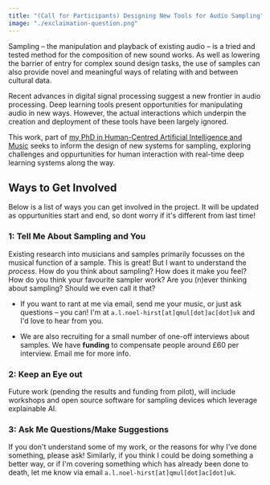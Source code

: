 ```yaml
---
title: "(Call for Participants) Designing New Tools for Audio Sampling"
image: "./exclaimation-question.png"
---
```

<!-- ## Background -->

Sampling – the manipulation and playback of existing audio – is a tried and tested method for the composition of new sound works. As well as lowering the barrier of entry for complex sound design tasks, the use of samples can also provide novel and meaningful ways of relating with and between cultural data.
<!-- interacting with cultural and meta-textual 'data'. -->

<!-- Existing sampling methods () have offered novel means of interacting with  for decades……eg -->
Recent advances in digital signal processing suggest a new frontier in audio processing. Deep learning tools present opportunities for manipulating audio in new ways. However, the actual interactions which underpin the creation and deployment of these tools have been largely ignored. 

<!-- With sampling’s rich history for interfacing between people and data, it presents a unique opportunity to explore the challenges and oppurtunities for human interaction with real-time deep learning systems. -->


<!-- Despite potential for audio transformation in this domain, the actual interactions which underpin the creation and deployment of these tools have been largely ignored....(nise) Similarly, sampling's rich history for data manipultion as...is also yet to be explored in the domain of ai....? -->

<!-- they are routinely ignored by advances in ai/dsp technology. Existing for.. retrieval -->

This work, part of [my PhD in Human-Centred Artificial Intelligence and Music](/about/Stage-1/living-phd-update) seeks to inform the design of new systems for sampling, exploring challenges and oppurtunities for human interaction with real-time deep learning systems along the way.
<!-- how we create fair, personalisable, and explainable AI systems  -->
<!-- along the way. -->
<!-- As well as try to learn sample-ry approaches for a more just meta-textual ai.  -->


## Ways to Get Involved

Below is a list of ways you can get involved in the project. It will be updated as oppurtunities start and end, so dont worry if it's different from last time!

### 1: Tell Me About Sampling and You

Existing research into musicians and samples primarily focusses on the musical function of a sample. This is great! But I want to understand the *process*. How do you think about sampling? How does it make you feel? How do you think your favourite sampler work? Are you (n)ever thinking about sampling? Should we even call it that?

- If you want to rant at me via email, send me your music, or just ask questions – you can! I'm at `a.l.noel-hirst[at]qmul[dot]ac[dot]uk` and I'd love to hear from you.

- We are also recruiting for a small number of one-off interviews about samples. We have **funding** to compensate people around £60 per interview. Email me for more info.


### 2: Keep an Eye out

Future work (pending the results and funding from pilot), will include workshops and open source software for sampling devices which leverage explainable AI.

### 3: Ask Me Questions/Make Suggestions

If you don't understand some of my work, or the reasons for why I've done something, please ask! Similarly, if you think I could be doing something a better way, or if I'm covering something which has already been done to death, let me know via email `a.l.noel-hirst[at]qmul[dot]ac[dot]uk`. 
<!-- I spend criminaly little time in my emails, so help me out  -->